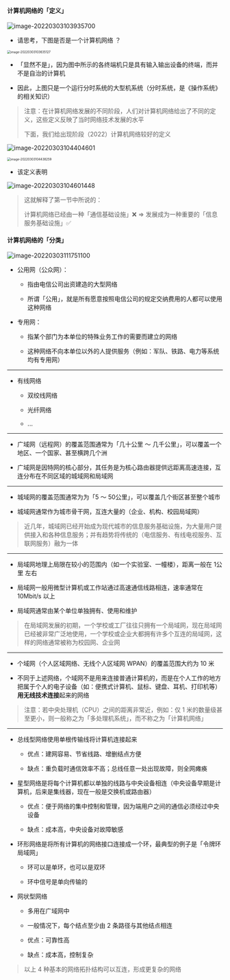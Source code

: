 #### 计算机网络的「定义」

![image-20220303103935700](https://aliyun-oss-lpj.oss-cn-qingdao.aliyuncs.com/images/by-picgo/image-20220303103935700.png)

- 请思考，下图是否是一个计算机网络 ？

<img src="https://aliyun-oss-lpj.oss-cn-qingdao.aliyuncs.com/images/by-picgo/image-20220303103635127.png" alt="image-20220303103635127" style="zoom:50%;" />

- 「显然不是」，因为图中所示的各终端机只是具有输入输出设备的终端，而并不是自治的计算机

- 因此，上图只是一个运行分时系统的大型机系统（分时系统，是《操作系统》的相关知识）

> 注意：在计算机网络发展的不同阶段，人们对计算机网络给出了不同的定义，这些定义反映了当时网络技术发展的水平
> 
> 下面，我们给出现阶段（2022）计算机网络较好的定义

![image-20220303104404601](https://aliyun-oss-lpj.oss-cn-qingdao.aliyuncs.com/images/by-picgo/image-20220303104404601.png)

<img src="https://aliyun-oss-lpj.oss-cn-qingdao.aliyuncs.com/images/by-picgo/image-20220303104438259.png" alt="image-20220303104438259" style="zoom:50%;" />

- 该定义表明

![image-20220303104601448](https://aliyun-oss-lpj.oss-cn-qingdao.aliyuncs.com/images/by-picgo/image-20220303104601448.png)

> 这就解释了第一节中所说的：
> 
> 计算机网络已经由一种「通信基础设施」❌ => 发展成为一种重要的「信息服务基础设施」✅

#### 计算机网络的「分类」

![image-20220303111751100](https://aliyun-oss-lpj.oss-cn-qingdao.aliyuncs.com/images/by-picgo/image-20220303111751100.png)

- 公用网（公众网）：

	- 指由电信公司出资建造的大型网络

	- 所谓「公用」，就是所有愿意按照电信公司的规定交纳费用的人都可以使用这种网络

- 专用网：

	- 指某个部门为本单位的特殊业务工作的需要而建立的网络

	- 这种网络不向本单位以外的人提供服务（例如：军队、铁路、电力等系统均有专用网）

---

- 有线网络

	- 双绞线网络

	- 光纤网络

	- ...

---

- 广域网（远程网）的覆盖范围通常为「几十公里 ～ 几千公里」，可以覆盖一个地区、一个国家、甚至横跨几个洲

- 广域网是因特网的核心部分，其任务是为核心路由器提供远距离高速连接，互连分布在不同区域的城域网和局域网

---

- 城域网的覆盖范围通常为为「5 ～ 50公里」，可以覆盖几个街区甚至整个城市

- 城域网通常作为城市骨干网，互连大量的（企业、机构、校园局域网）

> 近几年，城域网已经开始成为现代城市的信息服务基础设施，为大量用户提供接入和各种信息服务；并有趋势将传统的（电信服务、有线电视服务、互联网服务）融为一体

---

- 局域网地理上局限在较小的范围内（如一个实验室、一幢楼），距离一般在 1公里 左右

- 局域网一般用微型计算机或工作站通过高速通信线路相连，速率通常在 10Mbit/s 以上

- 局域网通常由某个单位单独拥有、使用和维护

> 在局域网发展的初期，一个学校或工厂往往只拥有一个局域网，现在局域网已经被非常广泛地使用，一个学校或企业大都拥有许多个互连的局域网，这样的网络通常被称为校园网、企业网

---

- 个域网（个人区域网络、无线个人区域网 WPAN）的覆盖范围大约为 10 米

- 不同于上述网络，个域网不是用来连接普通计算机的，而是在个人工作的地方把属于个人的电子设备（如：便携式计算机、鼠标、键盘、耳机、打印机等）**用无线技术连接**起来的网络

> 注意：若中央处理机（CPU）之间的距离非常近，例如：仅 1 米的数量级甚至更小，则一般称之为「多处理机系统」，而不称之为「计算机网络」

---

- 总线型网络使用单根传输线将计算机连接起来

	- 优点：建网容易、节省线路、增删结点方便

	- 缺点：重负载时通信效率不高；总线任意一处出现故障，则全网瘫痪

- 星型网络是将每个计算机都以单独的线路与中央设备相连（中央设备早期是计算机，后来是集线器，现在一般是交换机或路由器）

	- 优点：便于网络的集中控制和管理，因为端用户之间的通信必须经过中央设备

	- 缺点：成本高，中央设备对故障敏感

- 环形网络是将所有计算机的网络接口连接成一个环，最典型的例子是「令牌环局域网」

	- 环可以是单环，也可以是双环

	- 环中信号是单向传输的

- 网状型网络

	- 多用在广域网中

	- 一般情况下，每个结点至少由 2 条路径与其他结点相连

	- 优点：可靠性高

	- 缺点：成本高，控制复杂

> 以上 4 种基本的网络拓扑结构可以互连，形成更复杂的网络

